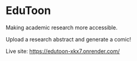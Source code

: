 # EduToon
Making academic research more accessible.

Upload a research abstract and generate a comic!

Live site: https://edutoon-xkx7.onrender.com/
